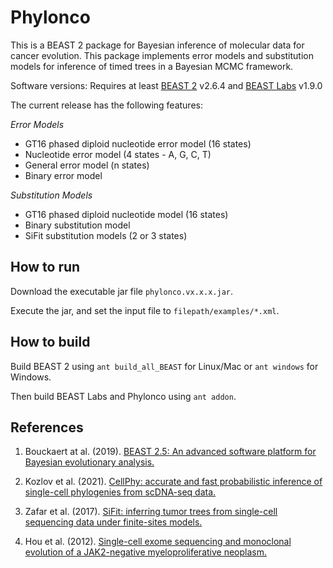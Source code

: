 # Phylonco
This is a BEAST 2 package for Bayesian inference of molecular data for cancer evolution. This package implements error models and substitution models for inference of timed trees in a Bayesian MCMC framework. 

Software versions: Requires at least [BEAST 2](https://github.com/CompEvol/beast2) v2.6.4 and [BEAST Labs](https://github.com/BEAST2-Dev/BEASTLabs) v1.9.0

The current release has the following features:

*Error Models*
* GT16 phased diploid nucleotide error model (16 states)
* Nucleotide error model (4 states - A, G, C, T)
* General error model (n states)
* Binary error model

*Substitution Models*
* GT16 phased diploid nucleotide model (16 states)
* Binary substitution model
* SiFit substitution models (2 or 3 states)

## How to run

Download the executable jar file `phylonco.vx.x.x.jar`.

Execute the jar, and set the input file to `filepath/examples/*.xml`.

## How to build

Build BEAST 2 using `ant build_all_BEAST` for Linux/Mac or `ant windows` for Windows.

Then build BEAST Labs and Phylonco using `ant addon`.

## References
1. Bouckaert at al. (2019). [BEAST 2.5: An advanced software platform for Bayesian evolutionary analysis.](https://doi.org/10.1371/journal.pcbi.1006650)

2. Kozlov et al. (2021). [CellPhy: accurate and fast probabilistic inference of single-cell phylogenies from scDNA-seq data.](https://doi.org/10.1101/2020.07.31.230292)
 
3. Zafar et al. (2017). [SiFit: inferring tumor trees from single-cell sequencing data under finite-sites models.](https://doi.org/10.1186/s13059-017-1311-2)

4. Hou et al. (2012). [Single-cell exome sequencing and monoclonal evolution of a JAK2-negative myeloproliferative neoplasm.]( https://doi.org/10.1016/j.cell.2012.02.028)

